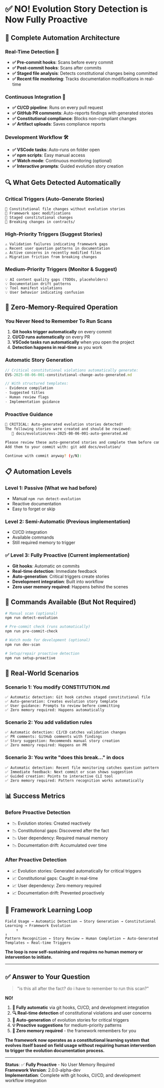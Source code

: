 <!--
@aegisFrameworkVersion: 2.3.0-alpha-dev
@intent: Complete documentation of proactive evolution story detection system
@context: Answer to "is this all after the fact? do i have to remember to run this scan?"
-->

# ✅ **NO! Evolution Story Detection is Now Fully Proactive**

## 🎯 **Complete Automation Architecture**

### **Real-Time Detection** 🚨
- **✅ Pre-commit hooks**: Scans before every commit
- **✅ Post-commit hooks**: Scans after commits
- **✅ Staged file analysis**: Detects constitutional changes being committed
- **✅ Recent file monitoring**: Tracks documentation modifications in real-time

### **Continuous Integration** 🔄
- **✅ CI/CD pipeline**: Runs on every pull request
- **✅ GitHub PR comments**: Auto-reports findings with generated stories
- **✅ Constitutional compliance**: Blocks non-compliant changes
- **✅ Artifact uploads**: Saves compliance reports

### **Development Workflow** 🛠️
- **✅ VSCode tasks**: Auto-runs on folder open
- **✅ npm scripts**: Easy manual access
- **✅ Watch mode**: Continuous monitoring (optional)
- **✅ Interactive prompts**: Guided evolution story creation

## 🔍 **What Gets Detected Automatically**

### **Critical Triggers** (Auto-Generate Stories)
```
🚨 Constitutional file changes without evolution stories
🚨 Framework spec modifications
🚨 Staged constitutional changes
🚨 Breaking changes in contracts/
```

### **High-Priority Triggers** (Suggest Stories)
```
⚠️ Validation failures indicating framework gaps
⚠️ Recent user question patterns in documentation
⚠️ Active concerns in recently modified files
⚠️ Migration friction from breaking changes
```

### **Medium-Priority Triggers** (Monitor & Suggest)
```
💡 AI content quality gaps (TODOs, placeholders)
💡 Documentation drift patterns
💡 Tool manifest violations
💡 User behavior indicating confusion
```

## 🤖 **Zero-Memory-Required Operation**

### **You Never Need to Remember To Run Scans**
1. **Git hooks trigger automatically** on every commit
2. **CI/CD runs automatically** on every PR
3. **VSCode tasks run automatically** when you open the project
4. **Detection happens in real-time** as you work

### **Automatic Story Generation**
```typescript
// Critical constitutional violations automatically generate:
EVS-2025-08-06-001-constitutional-change-auto-generated.md

// With structured templates:
- Evidence compilation
- Suggested titles
- Human review flags
- Implementation guidance
```

### **Proactive Guidance**
```bash
🚨 CRITICAL: Auto-generated evolution stories detected!
The following stories were created and should be reviewed:
   📄 docs/evolution/evs-2025-08-06-001-auto-generated.md

Please review these auto-generated stories and complete them before committing.
Add them to your commit with: git add docs/evolution/

Continue with commit anyway? (y/N):
```

## 📋 **Automation Levels**

### **Level 1: Passive** (What we had before)
- Manual `npm run detect-evolution`
- Reactive documentation
- Easy to forget or skip

### **Level 2: Semi-Automatic** (Previous implementation)
- CI/CD integration
- Available commands
- Still required memory to trigger

### **✅ Level 3: Fully Proactive** (Current implementation)
- **Git hooks**: Automatic on commits
- **Real-time detection**: Immediate feedback
- **Auto-generation**: Critical triggers create stories
- **Development integration**: Built into workflow
- **Zero user memory required**: Happens behind the scenes

## 🔧 **Commands Available** (But Not Required)

```bash
# Manual scan (optional)
npm run detect-evolution

# Pre-commit check (runs automatically)
npm run pre-commit-check  

# Watch mode for development (optional)
npm run dev-scan

# Setup/repair proactive detection
npm run setup-proactive
```

## 🎯 **Real-World Scenarios**

### **Scenario 1: You modify CONSTITUTION.md**
```
✅ Automatic detection: Git hook catches staged constitutional file
✅ Auto-generation: Creates evolution story template
✅ User guidance: Prompts to review before committing
✅ Zero memory required: Happens automatically
```

### **Scenario 2: You add validation rules**
```
✅ Automatic detection: CI/CD catches validation changes
✅ PR comments: GitHub comments with findings
✅ Story suggestion: Recommends manual story creation
✅ Zero memory required: Happens on PR
```

### **Scenario 3: You write "does this break..." in docs**
```
✅ Automatic detection: Recent file monitoring catches question pattern
✅ Immediate feedback: Next commit or scan shows suggestion
✅ Guided creation: Points to interactive CLI tool
✅ Zero memory required: Pattern recognition works automatically
```

## 📊 **Success Metrics**

### **Before Proactive Detection**
- 📉 Evolution stories: Created reactively
- 📉 Constitutional gaps: Discovered after the fact
- 📉 User dependency: Required manual memory
- 📉 Documentation drift: Accumulated over time

### **After Proactive Detection**
- 📈 Evolution stories: Generated automatically for critical triggers
- 📈 Constitutional gaps: Caught in real-time
- 📈 User dependency: Zero memory required
- 📈 Documentation drift: Prevented proactively

## 🌟 **Framework Learning Loop**

```
Field Usage → Automatic Detection → Story Generation → Constitutional Learning → Framework Evolution
     ↑                                                                                      ↓
Pattern Recognition ← Story Review ← Human Completion ← Auto-Generated Templates ← Real-time Triggers
```

**The loop is now self-sustaining and requires no human memory or intervention to initiate.**

---

## ✅ **Answer to Your Question**

> "is this all after the fact? do i have to remember to run this scan?"

**NO!** 

1. **🤖 Fully automatic** via git hooks, CI/CD, and development integration
2. **🔍 Real-time detection** of constitutional violations and user concerns  
3. **📝 Auto-generation** of evolution stories for critical triggers
4. **💡 Proactive suggestions** for medium-priority patterns
5. **🚫 Zero memory required** - the framework remembers for you

**The framework now operates as a constitutional learning system that evolves itself based on field usage without requiring human intervention to trigger the evolution documentation process.**

---

**Status**: ✅ **Fully Proactive** - No User Memory Required  
**Framework Version**: 2.0.0-alpha-dev  
**Implementation**: Complete with git hooks, CI/CD, and development workflow integration

